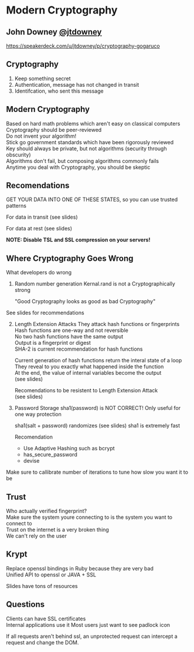 # Modern Cryptography
## John Downey [@jtdowney](https://twitter.com/jtdowney)

https://speakerdeck.com/u/jtdowney/p/cryptography-gogaruco

## Cryptography
1. Keep something secret
2. Authentication, message has not changed in transit
3. Identifcation, who sent this message

## Modern Cryptography
Based on hard math problems which aren't easy on classical computers  
Cryptography should be peer-reviewed   
Do not invent your algorithm!  
Stick go government standards which have been rigorously reviewed  
Key should always be private, but not algorithms (security through obscurity)   
Algorithms don't fail, but composing algorithms commonly fails  
Anytime you deal with Cryptography, you should be skeptic

## Recomendations
GET YOUR DATA INTO ONE OF THESE STATES, so you can use trusted patterns  

For data in transit
(see slides)

For data at rest
(see slides)

**NOTE: Disable TSL and SSL compression on your servers!**

## Where Cryptography Goes Wrong
What developers do wrong

1. Random number generation
   Kernal.rand is not a Cryptographically strong
   
   "Good Cryptography looks as good as bad Cryptography"
   
  See slides for recommendations

2. Length Extension Attacks
   They attack hash functions or fingerprints   
   Hash functions are one-way and not reversible   
   No two hash functions have the same output   
   Output is a fingerprint or digest   
   SHA-2 is current recommendation for hash functions

   Current generation of hash functions return the interal state of a loop   
   They reveal to you exactly what happened inside the function   
   At the end, the value of internal variables become the output   
   (see slides)

   Recomendations to be resistent to Length Extension Attack   
   (see slides)

3. Password Storage
   sha1(password) is NOT CORRECT!
   Only useful for one way protection

   sha1(salt + password) randomizes
   (see slides)
   sha1 is extremely fast 

   Recomendation 
    * Use Adaptive Hashing such as bcrypt
    * has_secure_password
    * devise
    
  Make sure to callibrate number of iterations to tune how slow you want it to be

## Trust
Who actually verified fingerprint?   
Make sure the system youre connecting to is the system you want to connect to   
Trust on the internet is a very broken thing   
We can't rely on the user

## Krypt
Replace openssl bindings in Ruby because they are very bad   
Unified API to openssl or JAVA + SSL

Slides have tons of resources

## Questions
Clients can have SSL certificates   
Internal applications use it
Most users just want to see padlock icon

If all requests aren't behind ssl, an unprotected request can intercept a request and change the DOM.


